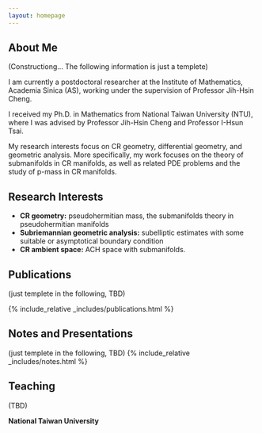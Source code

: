 ```yaml
---
layout: homepage
---
```


## About Me

(Constructiong... The following information is just a templete)

I am currently a postdoctoral researcher at the Institute of Mathematics, Academia Sinica (AS), working under the supervision of Professor Jih-Hsin Cheng.

I received my Ph.D. in Mathematics from National Taiwan University (NTU), where I was advised by Professor Jih-Hsin Cheng and Professor I-Hsun Tsai.

My research interests focus on CR geometry, differential geometry, and geometric analysis. More specifically, my work focuses on the theory of submanifolds in CR manifolds, as well as related PDE problems and the study of p-mass in CR manifolds.

<!--
I study equations of the form $\int_0^\infty e^{-2\pi x^2} \, dx$.
I am also interested in the  groups \\(H_k(\mathcal M_g, \mathbb Q)\\) and 
$\pi_k(\mathrm{Sym}^\infty \mathcal M^\mathrm{trop}_g)$.
-->

## Research Interests

- **CR geometry:** pseudohermitian mass, the submanifolds theory in pseudohermitian manifolds 
- **Subriemannian geometric analysis:** subelliptic estimates with some suitable or asymptotical boundary condition
- **CR ambient space:** ACH space with submanifolds.

<!--## News

- **[Feb. 2020]** Seminar talk at NTU graduate student event
- **[Feb. 2020]** Colloquium talk at Chung Hsing University 中興大學
- **[Sept. 2019]** Started Ph.D. program at NTU
- **[Mar. 2019]** Graduated from Univeristy of Washington with bachelors degree.
-->

## Publications
(just templete in the following, TBD)

{% include_relative _includes/publications.html %}



## Notes and Presentations
(just templete in the following, TBD)
{% include_relative _includes/notes.html %}

## Teaching
(TBD)

**National Taiwan University**

<!--

- [Math 115](https://dept.math.lsa.umich.edu/courses/115/), Calculus 1, Fall 2019
- [Math 208](https://sites.math.washington.edu/~m208/), Linear Algebra, Fall 2020
-->


<!--

## Service

#### Organizer 
- Student Combinatorics Seminar, University of Washington
- Directed Reading Program

#### Journal Reviewer
- INTEGERS
- Electronic Journal of Combinatorics
- Taiwanese J. Math.
- Inventiones

## Misc. Links

- [MathSciNet](https://mathscinet.ams.org/mathscinet)
- [Online Encyclopedia of Integer Sequences (OEIS)](https://oeis.org/)

**Other template features:**
- Mathjax enabled: use `$...$` or `\\(...\\)` for inline mode; use `\\[...\\]` for display mode

- Markdown code:
```ruby
# Ruby code with syntax highlighting
GitHubPages::Dependencies.gems.each do |gem, version|
    s.add_dependency(gem, "= #{version}")
end
```

- Markdown for a math quote:
> God is always doing geometry  
> -- Plato

-->

